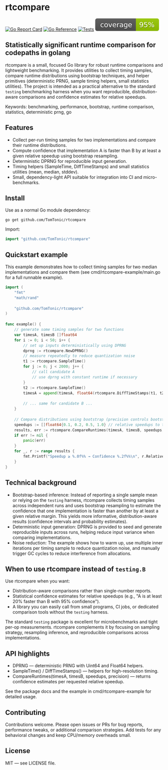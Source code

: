 # rtcompare

[![Go Report Card](https://goreportcard.com/badge/github.com/TomTonic/rtcompare)](https://goreportcard.com/report/github.com/TomTonic/rtcompare)
[![Go Reference](https://pkg.go.dev/badge/github.com/TomTonic/rtcompare.svg)](https://pkg.go.dev/github.com/TomTonic/rtcompare)
[![Tests](https://github.com/TomTonic/rtcompare/actions/workflows/coverage.yml/badge.svg?branch=main)](https://github.com/TomTonic/rtcompare/actions/workflows/coverage.yml)
![coverage](https://raw.githubusercontent.com/TomTonic/rtcompare/badges/.badges/main/coverage.svg)

## Statistically significant runtime comparison for codepaths in golang

rtcompare is a small, focused Go library for robust runtime comparisons and lightweight benchmarking. It provides utilities to collect timing samples, compare runtime distributions using bootstrap techniques, and helper primitives (deterministic PRNG, sample timing helpers, small statistics utilities). The project is intended as a practical alternative to the standard `testing` benchmarking harness when you want reproducible, distribution-aware comparisons and confidence estimates for relative speedups.

Keywords: benchmarking, performance, bootstrap, runtime comparison, statistics, deterministic prng, go

## Features

- Collect per-run timing samples for two implementations and compare their runtime distributions.
- Compute confidence that implementation A is faster than B by at least a given relative speedup using bootstrap resampling.
- Deterministic DPRNG for reproducible input generation.
- Timing helpers (SampleTime, DiffTimeStamps) and small statistics utilities (mean, median, stddev).
- Small, dependency-light API suitable for integration into CI and micro-benchmarks.

## Install

Use as a normal Go module dependency:

```shell
go get github.com/TomTonic/rtcompare
```

Import:

```go
import "github.com/TomTonic/rtcompare"
```

## Quickstart example

This example demonstrates how to collect timing samples for two median implementations and compare them (see cmd/rtcompare-example/main.go for a full runnable example).

```go
import (
    "fmt"
    "math/rand"

    "github.com/TomTonic/rtcompare"
)

func example() {
    // generate some timing samples for two functions
    var timesA, timesB []float64
    for i := 0; i < 50; i++ {
        // set up inputs deterministically using DPRNG
        dprng := rtcompare.NewDPRNG()
        // measure repeatedly to reduce quantization noise
        t1 := rtcompare.SampleTime()
        for j := 0; j < 2000; j++ {
            // call candidate A
            // use dprng with constant runtime if necessary
        }
        t2 := rtcompare.SampleTime()
        timesA = append(timesA, float64(rtcompare.DiffTimeStamps(t1, t2))/2000.0)

        // ... same for candidate B ...
    }

    // Compare distributions using bootstrap (precision controls bootstrap repetitions)
    speedups := []float64{0.1, 0.2, 0.5, 1.0} // relative speedups to test
    results, err := rtcompare.CompareRuntimes(timesA, timesB, speedups, 10000)
    if err != nil {
        panic(err)
    }
    for _, r := range results {
        fmt.Printf("Speedup ≥ %.0f%% → Confidence %.2f%%\n", r.RelativeSpeedupSampleAvsSampleB*100, r.Confidence*100)
    }
}
```

## Technical background

- Bootstrap-based inference: Instead of reporting a single sample mean or relying on the `testing` harness, rtcompare collects timing samples across independent runs and uses bootstrap resampling to estimate the confidence that one implementation is faster than another by at least a given relative margin. This yields more informative, distribution-aware results (confidence intervals and probability estimates).
- Deterministic input generation: DPRNG is provided to seed and generate reproducible inputs across runs, helping reduce input variance when comparing implementations.
- Noise reduction: The example shows how to warm up, use multiple inner iterations per timing sample to reduce quantization noise, and manually trigger GC cycles to reduce interference from allocations.

## When to use rtcompare instead of `testing.B`

Use rtcompare when you want:

- Distribution-aware comparisons rather than single-number reports.
- Statistical confidence estimates for relative speedups (e.g., "A is at least 20% faster than B with 95% confidence").
- A library you can easily call from small programs, CI jobs, or dedicated comparison tools without the `testing` harness.

The standard `testing` package is excellent for microbenchmarks and tight per-op measurements. rtcompare complements it by focusing on sampling strategy, resampling inference, and reproducible comparisons across implementations.

## API highlights

- DPRNG — deterministic PRNG with Uint64 and Float64 helpers.
- SampleTime() / DiffTimeStamps() — helpers for high-resolution timing.
- CompareRuntimes(timesA, timesB, speedups, precision) — returns confidence estimates per requested relative speedup.

See the package docs and the example in cmd/rtcompare-example for detailed usage.

## Contributing

Contributions welcome. Please open issues or PRs for bug reports, performance tweaks, or additional comparison strategies. Add tests for any behavioral changes and keep CPU/memory overheads small.

## License

MIT — see LICENSE file.
